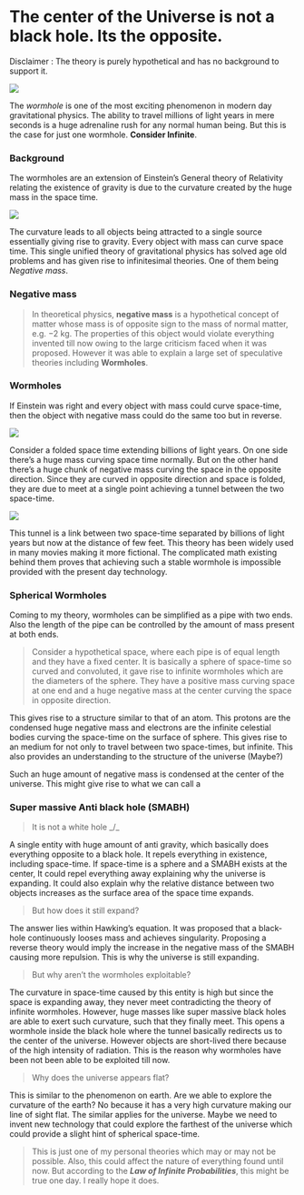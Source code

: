 
# The center of the Universe is not a black hole. Its the opposite.

Disclaimer : The theory is purely hypothetical and has no background to support it.

![](https://cdn-images-1.medium.com/max/3000/1*tB_QNu53Ce4lTPY6iedJ7Q.jpeg)

The *wormhole* is one of the most exciting phenomenon in modern day gravitational physics. The ability to travel millions of light years in mere seconds is a huge adrenaline rush for any normal human being. But this is the case for just one wormhole. **Consider Infinite**.

### Background

The wormholes are an extension of Einstein’s General theory of Relativity relating the existence of gravity is due to the curvature created by the huge mass in the space time.

![](https://cdn-images-1.medium.com/max/2000/1*HudRyrAMPK8bgg_vVPycIw.jpeg)

The curvature leads to all objects being attracted to a single source essentially giving rise to gravity. Every object with mass can curve space time. This single unified theory of gravitational physics has solved age old problems and has given rise to infinitesimal theories. One of them being *Negative mass*.

### Negative mass
>  In theoretical physics, **negative mass** is a hypothetical concept of matter whose mass is of opposite sign to the mass of normal matter, e.g. −2 kg. The properties of this object would violate everything invented till now owing to the large criticism faced when it was proposed. However it was able to explain a large set of speculative theories including **Wormholes**.

### Wormholes

If Einstein was right and every object with mass could curve space-time, then the object with negative mass could do the same too but in reverse.

![](https://cdn-images-1.medium.com/max/2000/1*zKbife77CGSlAH89mTIE4A.jpeg)

Consider a folded space time extending billions of light years. On one side there’s a huge mass curving space time normally. But on the other hand there’s a huge chunk of negative mass curving the space in the opposite direction. Since they are curved in opposite direction and space is folded, they are due to meet at a single point achieving a tunnel between the two space-time.

![](https://cdn-images-1.medium.com/max/2000/1*K6oWNn7d7N8_4Qoy9EFMog.jpeg)

This tunnel is a link between two space-time separated by billions of light years but now at the distance of few feet. This theory has been widely used in many movies making it more fictional. The complicated math existing behind them proves that achieving such a stable wormhole is impossible provided with the present day technology.

### Spherical Wormholes

Coming to my theory, wormholes can be simplified as a pipe with two ends. Also the length of the pipe can be controlled by the amount of mass present at both ends.
> Consider a hypothetical space, where each pipe is of equal length and they have a fixed center. It is basically a sphere of space-time so curved and convoluted, it gave rise to infinite wormholes which are the diameters of the sphere. They have a positive mass curving space at one end and a huge negative mass at the center curving the space in opposite direction.

This gives rise to a structure similar to that of an atom. This protons are the condensed huge negative mass and electrons are the infinite celestial bodies curving the space-time on the surface of sphere. This gives rise to an medium for not only to travel between two space-times, but infinite. This also provides an understanding to the structure of the universe (Maybe?)

Such an huge amount of negative mass is condensed at the center of the universe. This might give rise to what we can call a

### Super massive Anti black hole (SMABH)
>  It is not a white hole _/\_

A single entity with huge amount of anti gravity, which basically does everything opposite to a black hole. It repels everything in existence, including space-time. If space-time is a sphere and a SMABH exists at the center, It could repel everything away explaining why the universe is expanding. It could also explain why the relative distance between two objects increases as the surface area of the space time expands.
>  But how does it still expand?

The answer lies within Hawking’s equation. It was proposed that a black-hole continuously looses mass and achieves singularity. Proposing a reverse theory would imply the increase in the negative mass of the SMABH causing more repulsion. This is why the universe is still expanding.
>  But why aren’t the wormholes exploitable?

The curvature in space-time caused by this entity is high but since the space is expanding away, they never meet contradicting the theory of infinite wormholes. However, huge masses like super massive black holes are able to exert such curvature, such that they finally meet. This opens a wormhole inside the black hole where the tunnel basically redirects us to the center of the universe. However objects are short-lived there because of the high intensity of radiation. This is the reason why wormholes have been not been able to be exploited till now.
>  Why does the universe appears flat?

This is similar to the phenomenon on earth. Are we able to explore the curvature of the earth? No because it has a very high curvature making our line of sight flat. The similar applies for the universe. Maybe we need to invent new technology that could explore the farthest of the universe which could provide a slight hint of spherical space-time.
>  This is just one of my personal theories which may or may not be possible. Also, this could affect the nature of everything found until now. But according to the ***Law of Infinite Probabilities***, this might be true one day. I really hope it does.
